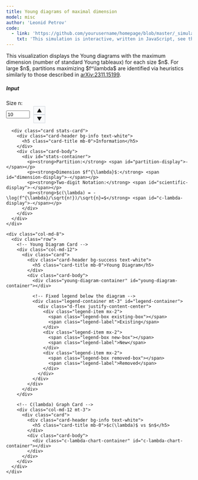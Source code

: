 ```yaml
---
title: Young diagrams of maximal dimension
model: misc
author: 'Leonid Petrov'
code:
  - link: 'https://github.com/yourusername/homepage/blob/master/_simulations/misc/2025-05-04-dim-lambda.md'
    txt: 'This simulation is interactive, written in JavaScript, see the source code of this page at the link'
---
```

<script src="{{site.url}}/js/d3.v7.min.js"></script>

<style>
  .chart-container, .c-lambda-chart-container {
    height: 300px;
    width: 100%;
    min-height: 200px;
  }
  .young-diagram-container {
    margin-top: 5px;
    margin-bottom: 10px;
    text-align: center;
    overflow-x: auto; /* Enable horizontal scrolling if needed */
    max-width: 100%; /* Ensure container doesn't exceed parent width */
    display: flex;
    justify-content: center;
    min-height: 200px;
  }
  /* Make SVG responsive */
  .young-diagram-container svg {
    max-width: 100%;
    height: auto;
    display: block;
    margin: 0 auto;
  }
  .young-box {
    fill: #4682b4;
    stroke: #000;
    stroke-width: 1px;
  }
  .young-box-new {
    fill: #ff7f50; /* Coral color for new boxes */
    stroke: #000;
    stroke-width: 1px;
  }
  .young-box-removed {
    fill: none;
    stroke: #ff0000; /* Red color for removed boxes */
    stroke-width: 2px;
    stroke-dasharray: 5,5;
  }
  .stats-card {
    margin-top: 20px;
  }
  .number-input-container {
    display: flex;
    align-items: center;
  }
  .number-controls {
    display: flex;
    flex-direction: column;
    margin-left: 10px;
  }
  .number-control-btn {
    cursor: pointer;
    padding: 2px 8px;
    background: #f8f9fa;
    border: 1px solid #ced4da;
    user-select: none;
  }
  .number-control-btn:hover {
    background: #e9ecef;
  }
</style>

<div class="container mt-5">
  <div class="row">
    <div class="col-md-12">
      <p>
          This visualization displays the Young diagrams with the maximum dimension (number of standard Young tableaux)
          for each size $n$. For large $n$, partitions maximizing $f^\lambda$ are identified via heuristics similarly to those described in <a href="https://arxiv.org/abs/2311.15199">arXiv:2311.15199</a>.
      </p>
    </div>
  </div>

  <div class="row mt-4">
    <div class="col-md-4">
      <div class="card">
        <div class="card-header bg-primary text-white">
          <h5 class="card-title mb-0">Input</h5>
        </div>
        <div class="card-body">
          <div class="mb-3">
            <label for="size-n" class="form-label">Size n:</label>
            <div class="number-input-container">
              <input type="number" class="form-control" id="size-n" min="1" max="200" value="10" required>
              <div class="number-controls">
                  <span class="number-control-btn" id="increment-btn">▲</span>
                  <span class="number-control-btn" id="decrement-btn">▼</span>
              </div>
            </div>
          </div>
        </div>
      </div>

      <div class="card stats-card">
        <div class="card-header bg-info text-white">
          <h5 class="card-title mb-0">Information</h5>
        </div>
        <div class="card-body">
          <div id="stats-container">
            <p><strong>Partition:</strong> <span id="partition-display">-</span></p>
            <p><strong>Dimension $f^{\lambda}$:</strong> <span id="dimension-display">-</span></p>
            <p><strong>Two-digit Notation:</strong> <span id="scientific-display">-</span></p>
            <p><strong>$c(\lambda) = -\log(f^{\lambda}/\sqrt{n!})/\sqrt{n}=$</strong> <span id="c-lambda-display">-</span></p>
          </div>
        </div>
      </div>
    </div>

    <div class="col-md-8">
      <div class="row">
        <!-- Young Diagram Card -->
        <div class="col-md-12">
          <div class="card">
            <div class="card-header bg-success text-white">
              <h5 class="card-title mb-0">Young Diagram</h5>
            </div>
            <div class="card-body">
              <div class="young-diagram-container" id="young-diagram-container"></div>

              <!-- Fixed legend below the diagram -->
              <div class="legend-container mt-3" id="legend-container">
                <div class="d-flex justify-content-center">
                  <div class="legend-item mx-2">
                    <span class="legend-box existing-box"></span>
                    <span class="legend-label">Existing</span>
                  </div>
                  <div class="legend-item mx-2">
                    <span class="legend-box new-box"></span>
                    <span class="legend-label">New</span>
                  </div>
                  <div class="legend-item mx-2">
                    <span class="legend-box removed-box"></span>
                    <span class="legend-label">Removed</span>
                  </div>
                </div>
              </div>
            </div>
          </div>
        </div>

        <!-- C(lambda) Graph Card -->
        <div class="col-md-12 mt-3">
          <div class="card">
            <div class="card-header bg-info text-white">
              <h5 class="card-title mb-0">$c(\lambda)$ vs $n$</h5>
            </div>
            <div class="card-body">
              <div class="c-lambda-chart-container" id="c-lambda-chart-container"></div>
            </div>
          </div>
        </div>
      </div>
    </div>
  </div>
</div>

<style>
  /* Legend styles */
  .legend-container {
    text-align: center;
    padding: 5px;
    background-color: #f8f9fa;
    border-radius: 5px;
    margin-top: 5px;
    border: 1px solid #e9ecef;
  }
  .legend-item {
    display: inline-flex;
    align-items: center;
    margin: 0 8px 5px 8px;
    white-space: nowrap;
  }
  .legend-box {
    display: inline-block;
    width: 15px;
    height: 15px;
    margin-right: 5px;
    flex-shrink: 0;
  }
  .existing-box {
    background-color: #4682b4;
    border: 1px solid #000;
  }
  .new-box {
    background-color: #ff7f50;
    border: 1px solid #000;
  }
  .removed-box {
    background-color: transparent;
    border: 2px dashed #ff0000;
    width: 13px;
    height: 13px;
  }
  .legend-label {
    font-size: 14px;
  }

  /* Responsive adjustments for small screens */
  @media (max-width: 576px) {
    .legend-item {
      margin: 0 4px 5px 4px;
    }
    .legend-box {
      width: 12px;
      height: 12px;
      margin-right: 3px;
    }
    .legend-label {
      font-size: 12px;
    }
  }

  /* Chart styles */
  .c-lambda-chart-container {
    width: 100%;
    height: 300px;
    min-height: 250px;
  }

  .x-axis path, .y-axis path,
  .x-axis line, .y-axis line {
    stroke: #ccc;
    stroke-width: 1px;
  }

  .x-axis text, .y-axis text {
    font-size: 10px;
    fill: #666;
  }
</style>

<script>
  // Store the partition data for each size n
  const partitionData = {
    1: {
      partition: [1],
      dimension: 1
    },
    2: {
      partition: [1, 1],
      dimension: 1
    },
    3: {
      partition: [2, 1],
      dimension: 2
    },
    4: {
      partition: [2, 1, 1],
      dimension: 3
    },
    5: {
      partition: [3, 1, 1],
      dimension: 6
    },
    6: {
      partition: [3, 2, 1],
      dimension: 16
    },
    7: {
      partition: [3, 2, 1, 1],
      dimension: 35
    },
    8: {
      partition: [4, 2, 1, 1],
      dimension: 90
    },
    9: {
      partition: [4, 2, 2, 1],
      dimension: 216
    },
    10: {
      partition: [4, 3, 2, 1],
      dimension: 768
    },
    11: {
      partition: [4, 3, 2, 1, 1],
      dimension: 2310
    },
    12: {
      partition: [5, 3, 2, 1, 1],
      dimension: 7700
    },
    13: {
      partition: [5, 3, 2, 2, 1],
      dimension: 21450
    },
    14: {
      partition: [5, 3, 2, 2, 1, 1],
      dimension: 69498
    },
    15: {
      partition: [5, 4, 3, 2, 1],
      dimension: 292864
    },
    16: {
      partition: [5, 4, 3, 2, 1, 1],
      dimension: 1153152
    },
    17: {
      partition: [6, 4, 3, 2, 1, 1],
      dimension: 4873050
    },
    18: {
      partition: [6, 4, 3, 2, 1, 1, 1],
      dimension: 16336320
    },
    19: {
      partition: [6, 4, 3, 2, 2, 1, 1],
      dimension: 64664600
    },
    20: {
      partition: [6, 5, 3, 2, 2, 1, 1],
      dimension: 249420600
    },
    21: {
      partition: [7, 5, 3, 2, 2, 1, 1],
      dimension: 1118939184
    },
    22: {
      partition: [6, 5, 4, 3, 2, 1, 1],
      dimension: 5462865408
    },
    23: {
      partition: [7, 5, 4, 3, 2, 1, 1],
      dimension: 28542158568
    },
    24: {
      partition: [7, 5, 4, 3, 2, 1, 1, 1],
      dimension: 117487079424
    },
    25: {
      partition: [7, 5, 4, 3, 2, 2, 1, 1],
      dimension: 547591590000
    },
    26: {
      partition: [8, 5, 4, 3, 2, 2, 1, 1],
      dimension: 2474843571200
    },
    27: {
      partition: [8, 6, 4, 3, 2, 2, 1, 1],
      dimension: 12760912164000
    },
    28: {
      partition: [8, 6, 4, 3, 3, 2, 1, 1],
      dimension: 57424104738000
    },
    29: {
      partition: [7, 6, 5, 4, 3, 2, 1, 1],
      dimension: 295284192952320
    },
    30: {
      partition: [8, 6, 5, 4, 3, 2, 1, 1],
      dimension: 1865134921890240
    },
    31: {
      partition: [8, 6, 5, 4, 3, 2, 1, 1, 1],
      dimension: 9241827385190400
    },
    32: {
      partition: [8, 6, 5, 4, 3, 2, 2, 1, 1],
      dimension: 50385731994259200
    },
    33: {
      partition: [9, 6, 5, 4, 3, 2, 2, 1, 1],
      dimension: 268401306245529600
    },
    34: {
      partition: [9, 7, 5, 4, 3, 2, 2, 1, 1],
      dimension: 1579812376072320000
    },
    35: {
      partition: [9, 7, 5, 4, 3, 3, 2, 1, 1],
      dimension: 7821859115070000000
    },
    36: {
      partition: [9, 7, 6, 4, 3, 3, 2, 1, 1],
      dimension: 40971642983700000000
    },
    37: {
      partition: [9, 7, 5, 4, 3, 3, 2, 2, 1, 1],
      dimension: 222250513478508715200
    },
    38: {
      partition: [9, 7, 6, 5, 4, 3, 2, 1, 1],
      dimension: 1592694283209952665600
    },
    39: {
      partition: [9, 7, 6, 5, 4, 3, 2, 1, 1, 1],
      dimension: 9335226290275709091840
    },
    40: {
      partition: [9, 7, 6, 5, 4, 3, 2, 2, 1, 1],
      dimension: 58965081685061803130880
    },
    41: {
      partition: [10, 7, 6, 5, 4, 3, 2, 2, 1, 1],
      dimension: 366086379166733146521600
    },
    42: {
      partition: [10, 8, 6, 5, 4, 3, 2, 2, 1, 1],
      dimension: 2455861544135906461632000
    },
    43: {
      partition: [10, 8, 6, 5, 4, 3, 2, 2, 1, 1, 1],
      dimension: 14064743140340298422496480
    },
    44: {
      partition: [11, 8, 6, 5, 4, 3, 2, 2, 1, 1, 1],
      dimension: 82628724406182220050744960
    },
    45: {
      partition: [10, 8, 6, 5, 4, 3, 3, 2, 2, 1, 1],
      dimension: 500283928761422348434320000
    },
    46: {
      partition: [11, 8, 6, 5, 4, 3, 3, 2, 2, 1, 1],
      dimension: 3099186881321017005002484000
    },
    47: {
      partition: [10, 8, 7, 6, 5, 4, 3, 2, 1, 1],
      dimension: 20368873512400427423405568000
    },
    48: {
      partition: [10, 8, 7, 6, 5, 4, 3, 2, 1, 1, 1],
      dimension: 139108709149402516499579535360
    },
    49: {
      partition: [10, 8, 7, 6, 5, 4, 3, 2, 2, 1, 1],
      dimension: 1007882872827294450598918225920
    },
    50: {
      partition: [11, 8, 7, 6, 5, 4, 3, 2, 2, 1, 1],
      dimension: 7213044178117167522200420352000
    },
    51: {
      partition: [11, 9, 7, 6, 5, 4, 3, 2, 2, 1, 1],
      dimension: 54862456282689907329134847590400
    },
    52: {
      partition: [11, 9, 7, 6, 5, 4, 3, 2, 2, 1, 1, 1],
      dimension: 360271734400780906661162863257600
    },
    53: {
      partition: [12, 9, 7, 6, 5, 4, 3, 2, 2, 1, 1, 1],
      dimension: 2416328017978835907706221223561800
    },
    54: {
      partition: [11, 9, 7, 6, 5, 4, 3, 3, 2, 2, 1, 1],
      dimension: 16032089198265876501244987648140000
    },
    55: {
      partition: [12, 9, 7, 6, 5, 4, 3, 3, 2, 2, 1, 1],
      dimension: 112332940080014807351231850047731500
    },
    56: {
      partition: [12, 9, 8, 6, 5, 4, 3, 3, 2, 2, 1, 1],
      dimension: 780924182374434489607494144716850000
    },
    57: {
      partition: [12, 10, 8, 6, 5, 4, 3, 3, 2, 2, 1, 1],
      dimension: 5759492688586530968032605948341040000
    },
    58: {
      partition: [12, 10, 8, 6, 5, 4, 4, 3, 2, 2, 1, 1],
      dimension: 39204228543251710567342810799102400000
    },
    59: {
      partition: [11, 9, 8, 7, 6, 5, 4, 3, 2, 2, 1, 1],
      dimension: 284360991016399770894957040134389760000
    },
    60: {
      partition: [12, 9, 8, 7, 6, 5, 4, 3, 2, 2, 1, 1],
      dimension: 2321999844171845578871179664651452416000
    },
    61: {
      partition: [12, 10, 8, 7, 6, 5, 4, 3, 2, 2, 1, 1],
      dimension: 19896436084338134974427586952682903961600
    },
    62: {
      partition: [12, 10, 8, 7, 6, 5, 4, 3, 2, 2, 1, 1, 1],
      dimension: 148493270650299093215991941843059928064000
    },
    63: {
      partition: [13, 10, 8, 7, 6, 5, 4, 3, 2, 2, 1, 1, 1],
      dimension: 1128084815471490923775238783188995891011200
    },
    64: {
      partition: [13, 10, 8, 7, 6, 5, 4, 3, 3, 2, 1, 1, 1],
      dimension: 8229081864439402212381478702631306868113280
    },
    65: {
      partition: [13, 10, 8, 7, 6, 5, 4, 3, 3, 2, 2, 1, 1],
      dimension: 64744511859060420712290642354586811061519360
    },
    66: {
      partition: [13, 10, 9, 7, 6, 5, 4, 3, 3, 2, 2, 1, 1],
      dimension: 492648887206925778427244427860670202969057200
    },
    67: {
      partition: [13, 11, 9, 7, 6, 5, 4, 3, 3, 2, 2, 1, 1],
      dimension: 4025571251354748853301084014788823689834654000
    },
    68: {
      partition: [13, 11, 9, 7, 6, 5, 4, 3, 3, 2, 2, 1, 1, 1],
      dimension: 30473167912125109106974726128840645867371520000
    },
    69: {
      partition: [14, 11, 9, 7, 6, 5, 4, 3, 3, 2, 2, 1, 1, 1],
      dimension: 234417911643806987948678393500955835502166016000
    },
    70: {
      partition: [14, 11, 9, 7, 6, 5, 4, 4, 3, 2, 2, 1, 1, 1],
      dimension: 1788611255686599443441275423897069708421376000000
    },
    71: {
      partition: [14, 11, 9, 8, 6, 5, 4, 4, 3, 2, 2, 1, 1, 1],
      dimension: 14061798146634215100928457529846541203122400000000
    },
    72: {
      partition: [13, 11, 9, 8, 7, 6, 5, 4, 3, 2, 2, 1, 1],
      dimension: 130752274327952321538989760952406388528535044096000
    },
    73: {
      partition: [13, 11, 9, 8, 7, 6, 5, 4, 3, 2, 2, 1, 1, 1],
      dimension: 1099941833914297566548100976306304543754345185280000
    },
    74: {
      partition: [14, 11, 9, 8, 7, 6, 5, 4, 3, 2, 2, 1, 1, 1],
      dimension: 9393814297722007346466225462665628282244030499904000
    },
    75: {
      partition: [14, 11, 9, 8, 7, 6, 5, 4, 3, 3, 2, 1, 1, 1],
      dimension: 75591730449481189068765207148175917862445398493000000
    },
    76: {
      partition: [14, 11, 9, 8, 7, 6, 5, 4, 3, 3, 2, 2, 1, 1],
      dimension: 660943493657107495213974182754150511637360513303040000
    },
    77: {
      partition: [14, 11, 10, 8, 7, 6, 5, 4, 3, 3, 2, 2, 1, 1],
      dimension: 5507479956694844226612276769373271537654140064265320000
    },
    78: {
      partition: [14, 12, 10, 8, 7, 6, 5, 4, 3, 3, 2, 2, 1, 1],
      dimension: 49718318339225029555103035309089735554926840176109440000
    },
    79: {
      partition: [14, 12, 10, 8, 7, 6, 5, 4, 3, 3, 2, 2, 1, 1, 1],
      dimension: 418920939879777844937260609944023276410019030898651955200
    },
    80: {
      partition: [15, 12, 10, 8, 7, 6, 5, 4, 3, 3, 2, 2, 1, 1, 1],
      dimension: 3579026417818008407776702958356552842464133458949423759360
    },
    81: {
      partition: [15, 12, 10, 8, 7, 6, 5, 4, 4, 3, 2, 2, 1, 1, 1],
      dimension: 29326030832439019031092736803263846956891854060380047278080
    },
    82: {
      partition: [15, 12, 10, 9, 7, 6, 5, 4, 4, 3, 2, 2, 1, 1, 1],
      dimension: 245717058969967243667527972726893680531472205822714908672000
    },
    83: {
      partition: [15, 12, 10, 8, 7, 6, 5, 4, 4, 3, 3, 2, 2, 1, 1],
      dimension: 1958510306535009521762165974428282510483897121566558093312000
    },
    84: {
      partition: [14, 12, 10, 9, 8, 7, 6, 5, 4, 3, 2, 2, 1, 1],
      dimension: 17199984970509310503422142406316778944531851299986079744000000
    },
    85: {
      partition: [14, 12, 10, 9, 8, 7, 6, 5, 4, 3, 2, 2, 1, 1, 1],
      dimension: 161866387856671801830938160974282163319008607501789408788480000
    },
    86: {
      partition: [15, 12, 10, 9, 8, 7, 6, 5, 4, 3, 2, 2, 1, 1, 1],
      dimension: 1543188965753898098745955145496379055557243125097337202422906880
    },
    87: {
      partition: [15, 12, 10, 9, 8, 7, 6, 5, 4, 3, 3, 2, 1, 1, 1],
      dimension: 13652515506675457063836747192041480586149162971910780027773255200
    },
    88: {
      partition: [15, 12, 10, 9, 8, 7, 6, 5, 4, 3, 3, 2, 2, 1, 1],
      dimension: 132012112829058929697216055665548406632996088226054058331660288000
    },
    89: {
      partition: [15, 12, 11, 9, 8, 7, 6, 5, 4, 3, 3, 2, 2, 1, 1],
      dimension: 1202770010851978089499001986967434093160593877549352313484968012800
    },
    90: {
      partition: [15, 13, 11, 9, 8, 7, 6, 5, 4, 3, 3, 2, 2, 1, 1],
      dimension: 11952161805200485671523852732672950906233029612342903238952910848000
    },
    91: {
      partition: [15, 13, 11, 9, 8, 7, 6, 5, 4, 3, 3, 2, 2, 1, 1, 1],
      dimension: 111536354532746933705105521827401388958780700059721074267272511488000
    },
    92: {
      partition: [16, 13, 11, 9, 8, 7, 6, 5, 4, 3, 3, 2, 2, 1, 1, 1],
      dimension: 1053454252419345014848313815715121307642151973096789037261887897600000
    },
    93: {
      partition: [16, 13, 11, 9, 8, 7, 6, 5, 4, 4, 3, 2, 2, 1, 1, 1],
      dimension: 9298019732498692589306447931761769662631984023874447420141412024320000
    },
    94: {
      partition: [16, 13, 11, 10, 8, 7, 6, 5, 4, 4, 3, 2, 2, 1, 1, 1],
      dimension: 83528869990036960061655065586806227330592230516749107406742623092736000
    },
    95: {
      partition: [16, 13, 11, 9, 8, 7, 6, 5, 4, 4, 3, 3, 2, 2, 1, 1],
      dimension: 738856195291160637064439093409373209747689102713743192921850842710016000
    },
    96: {
      partition: [16, 13, 11, 9, 8, 7, 6, 5, 4, 4, 3, 3, 2, 2, 1, 1, 1],
      dimension: 6830694040117548932247228149858288447418106733746110630642358121073868800
    },
    97: {
      partition: [16, 13, 11, 10, 8, 7, 6, 5, 4, 4, 3, 3, 2, 2, 1, 1, 1],
      dimension: 63933734724523910394059324668425220557070884535418451305089068784299552000
    },
    98: {
      partition: [16, 14, 12, 10, 8, 7, 6, 5, 4, 4, 3, 3, 2, 2, 1, 1],
      dimension: 587608644132988669062315659190628313018199189598748549625037176301076447232
    },
    99: {
      partition: [16, 14, 12, 10, 8, 7, 6, 5, 4, 4, 3, 3, 2, 2, 1, 1, 1],
      dimension: 5629956124941094770622386912044341575706909420518139046529417862613615814000
    },
    100: {
      partition: [17, 14, 12, 10, 8, 7, 6, 5, 4, 4, 3, 3, 2, 2, 1, 1, 1],
      dimension: 54539477511295000975066379739366669128884298419169669212903038310103287500000
    },
    101: {
      partition: [16, 13, 11, 10, 9, 8, 7, 6, 5, 4, 3, 3, 2, 2, 1, 1],
      dimension: 565378959002571348526487738883086152928500083237801155401255766231772364800000
    },
    102: {
      partition: [16, 13, 11, 10, 9, 8, 7, 6, 5, 4, 3, 3, 2, 2, 1, 1, 1],
      dimension: 5686551912381574511129147722159555766486912859732682235293686582973153935360000
    },
    103: {
      partition: [16, 14, 12, 10, 9, 8, 7, 6, 5, 4, 3, 3, 2, 2, 1, 1],
      dimension: 61214329016711158166505670767097073373225632044596866872062611556033207085301760
    },
    104: {
      partition: [16, 14, 12, 10, 9, 8, 7, 6, 5, 4, 3, 3, 2, 2, 1, 1, 1],
      dimension: 629571928828905856385137619784652309874964139464234066432099908346091489198080000
    },
    105: {
      partition: [17, 14, 12, 10, 9, 8, 7, 6, 5, 4, 3, 3, 2, 2, 1, 1, 1],
      dimension: 6543617427878537957159797488174446866494284857950790449673796864650405478400000000
    },
    106: {
      partition: [17, 14, 12, 10, 9, 8, 7, 6, 5, 4, 4, 3, 2, 2, 1, 1, 1],
      dimension: 62248998806107993222904021013832709197228288195326145558076624865148293611520000000
    },
    107: {
      partition: [17, 14, 12, 11, 9, 8, 7, 6, 5, 4, 4, 3, 2, 2, 1, 1, 1],
      dimension: 600822535255522047374450656754652331112658343843410146461744233385203670292889600000
    },
    108: {
      partition: [17, 14, 12, 10, 9, 8, 7, 6, 5, 4, 4, 3, 3, 2, 2, 1, 1],
      dimension: 5859053607504252923711044267102909797677033029585662217958005496073729528960122880000
    },
    109: {
      partition: [17, 14, 12, 10, 9, 8, 7, 6, 5, 4, 4, 3, 3, 2, 2, 1, 1, 1],
      dimension: 59379551491616867820813793786673418100650673100467326423241849100982654799687188480000
    },
    110: {
      partition: [17, 14, 12, 11, 9, 8, 7, 6, 5, 4, 4, 3, 3, 2, 2, 1, 1, 1],
      dimension: 593754279116521722049929039398826768910603501370575717477957906392395310042149879808000
    },
    111: {
      partition: [17, 15, 13, 11, 9, 8, 7, 6, 5, 4, 4, 3, 3, 2, 2, 1, 1],
      dimension: 5843131836928986744562472498190299615029892226822600183226816624070074070360015831040000
    },
    112: {
      partition: [17, 15, 13, 11, 9, 8, 7, 6, 5, 4, 4, 3, 3, 2, 2, 1, 1, 1],
      dimension: 61105493625303738395253114613131217949919457622033925706446568203732810893059278458880000
    },
    113: {
      partition: [18, 15, 13, 11, 9, 8, 7, 6, 5, 4, 4, 3, 3, 2, 2, 1, 1, 1],
      dimension: 645284300395922462346988764778610006799667957567032614439503191406364806919846176670528000
    },
    114: {
      partition: [18, 15, 13, 11, 9, 8, 7, 6, 5, 5, 4, 3, 3, 2, 2, 1, 1, 1],
      dimension: 6471311714640738998035388676878361545551725384849470054442985279137987684523862560930800000
    },
    115: {
      partition: [18, 15, 13, 11, 10, 8, 7, 6, 5, 5, 4, 3, 3, 2, 2, 1, 1, 1],
      dimension: 66128905523715119393658109922164820371664898533283474357337419642390289909199389685625000000
    },
    116: {
      partition: [18, 15, 13, 11, 10, 8, 7, 6, 6, 5, 4, 3, 3, 2, 2, 1, 1, 1],
      dimension: 638413540225466549323771634427856615642473725894742100863592254944610659948329752000000000000
    },
    117: {
      partition: [17, 15, 13, 11, 10, 9, 8, 7, 6, 5, 4, 3, 3, 2, 2, 1, 1],
      dimension: 7264677475665757809588865469324114857951498304424610468804884130954372253510635214340096000000
    },
    118: {
      partition: [17, 15, 13, 11, 10, 9, 8, 7, 6, 5, 4, 3, 3, 2, 2, 1, 1, 1],
      dimension: 81957821889006269343939932925565702494371135067346828364830110395108173678039294474715136000000
    },
    119: {
      partition: [18, 15, 13, 11, 10, 9, 8, 7, 6, 5, 4, 3, 3, 2, 2, 1, 1, 1],
      dimension: 933265651485302990456973680195002814630181335963531167035311179395532156804616895040428441600000
    },
    120: {
      partition: [18, 15, 13, 11, 10, 9, 8, 7, 6, 5, 4, 4, 3, 2, 2, 1, 1, 1],
      dimension: 9561748744622283052749506679404608802911488096180764339610035441459656958678315846074368000000000
    },
    121: {
      partition: [18, 15, 13, 12, 10, 9, 8, 7, 6, 5, 4, 4, 3, 2, 2, 1, 1, 1],
      dimension: 99168394465082746801226508797212412342381673249847876815200769992656534951269110277734400000000000
    },
    122: {
      partition: [18, 15, 13, 11, 10, 9, 8, 7, 6, 5, 4, 4, 3, 3, 2, 2, 1, 1],
      dimension: 1060317412401790133664921362238355614964072509661204015496834618921891762559143365769696343647846400
    },
    123: {
      partition: [18, 15, 13, 11, 10, 9, 8, 7, 6, 5, 4, 4, 3, 3, 2, 2, 1, 1, 1],
      dimension: 11735633863911204938490639412913207457256769393971699554486924429354933320408383703506908708864000000
    },
    124: {
      partition: [18, 15, 13, 12, 10, 9, 8, 7, 6, 5, 4, 4, 3, 3, 2, 2, 1, 1, 1],
      dimension: 125523394771381975831786289849651910702470806649337320960975362584641188490390808459367474046668800000
    },
    125: {
      partition: [18, 16, 14, 12, 10, 9, 8, 7, 6, 5, 4, 4, 3, 3, 2, 2, 1, 1],
      dimension: 1322896608562657954567427866796349722403587506448681903827035398815645964192770284234405686280192000000
    },
    126: {
      partition: [18, 16, 14, 12, 10, 9, 8, 7, 6, 5, 4, 4, 3, 3, 2, 2, 1, 1, 1],
      dimension: 15053793377258935921026197289527106978430680279327971210023260869830845635254897943633742871848960000000
    },
    127: {
      partition: [19, 16, 14, 12, 10, 9, 8, 7, 6, 5, 4, 4, 3, 3, 2, 2, 1, 1, 1],
      dimension: 172796287471960987860822815262100856489260856157731537393069903298538421091240496540395511426764480000000
    },
    128: {
      partition: [19, 16, 14, 12, 10, 9, 8, 7, 6, 5, 5, 4, 3, 3, 2, 2, 1, 1, 1],
      dimension: 1833008139189744060655687517745838727856197212468517540568765333173580850312094186536014481201471488000000
    },
    129: {
      partition: [19, 16, 14, 12, 11, 9, 8, 7, 6, 5, 5, 4, 3, 3, 2, 2, 1, 1, 1],
      dimension: 19733338904897136848652524451398725618283047755321823547856141401392164546581430011844388902685979443200000
    },
    130: {
      partition: [19, 16, 14, 12, 11, 9, 8, 7, 6, 5, 5, 4, 3, 3, 2, 2, 1, 1, 1, 1],
      dimension: 200534932023735151679946820980226809219196038868645819410390500611064332442495282408304952199479296000000000
    },
    131: {
      partition: [19, 16, 14, 12, 11, 9, 8, 7, 6, 5, 5, 4, 3, 3, 2, 2, 2, 1, 1, 1],
      dimension: 2122735461683156019264203330227856209122179197425703850494039038120750966572155464908542450271495651328000000
    },
    132: {
      partition: [19, 16, 14, 12, 10, 9, 8, 7, 6, 5, 5, 4, 4, 3, 3, 2, 2, 1, 1, 1],
      dimension: 22023678843442451997799208731033593155726813961332400647060525628383438796780784758181516770009833275392000000
    },
    133: {
      partition: [19, 16, 14, 12, 11, 9, 8, 7, 6, 5, 5, 4, 4, 3, 3, 2, 2, 1, 1, 1],
      dimension: 247255696247142945060209062919568425664047173819032218835215385849221481680112821289974561943481489920000000000
    },
    134: {
      partition: [19, 16, 14, 12, 11, 10, 9, 8, 7, 6, 5, 4, 3, 3, 2, 2, 1, 1, 1],
      dimension: 3306013929179103943043901815888913835215541080396985145337839749334237802268176600068570956603751209422028800000
    },
    135: {
      partition: [19, 16, 14, 12, 11, 10, 9, 8, 7, 6, 5, 4, 4, 3, 2, 2, 1, 1, 1],
      dimension: 36426421823787422423850536980861410755870124327132086522562760105586889562061526866373613512329736172339200000000
    },
    136: {
      partition: [19, 16, 14, 13, 11, 10, 9, 8, 7, 6, 5, 4, 4, 3, 2, 2, 1, 1, 1],
      dimension: 405579479634910898543619455432379411380731602346265433468484143221644499460830208962257236200055153623040000000000
    },
    137: {
      partition: [19, 16, 14, 12, 11, 10, 9, 8, 7, 6, 5, 4, 4, 3, 3, 2, 2, 1, 1],
      dimension: 4732026577924815333900794220018675362227185365110655550362093177258761454933994574029475410021043312156213248000000
    },
    138: {
      partition: [19, 16, 14, 12, 11, 10, 9, 8, 7, 6, 5, 4, 4, 3, 3, 2, 2, 1, 1, 1],
      dimension: 56986628015408922337218404750470520059445719042938516116749701812796892939797109663858058191325206602055680000000000
    },
    139: {
      partition: [19, 16, 14, 13, 11, 10, 9, 8, 7, 6, 5, 4, 4, 3, 3, 2, 2, 1, 1, 1],
      dimension: 651933300636720302833210922509046815946775248409954516062945548205683644714404925282322511954606000984162304000000000
    },
    140: {
      partition: [20, 17, 14, 12, 11, 10, 9, 8, 7, 6, 5, 4, 4, 3, 3, 2, 2, 1, 1, 1],
      dimension: 7354741150622141286131650026433270329974630990521071138079316447313843388831941481279743552508969783449969427200000000
    },
    141: {
      partition: [19, 17, 15, 13, 11, 10, 9, 8, 7, 6, 5, 4, 4, 3, 3, 2, 2, 1, 1, 1],
      dimension: 90765292487466887354952114766891875397553781573037728594416556151755329236602489537757595843747582103869699990224896000
    },
    142: {
      partition: [20, 17, 15, 13, 11, 10, 9, 8, 7, 6, 5, 4, 4, 3, 3, 2, 2, 1, 1, 1],
      dimension: 1129114595566355834723538918518547605511288359677692817552488978257212658845876463316665835829501268791383738765571200000
    },
    143: {
      partition: [20, 17, 15, 13, 11, 10, 9, 8, 7, 6, 5, 5, 4, 3, 3, 2, 2, 1, 1, 1],
      dimension: 12697357867423167848164683503994790231036726959503621475643719931282519252877289186368608591633227905951386308898749600000
    },
    144: {
      partition: [20, 17, 15, 13, 12, 10, 9, 8, 7, 6, 5, 5, 4, 3, 3, 2, 2, 1, 1, 1],
      dimension: 144522881992797174072290715055011043724948964411863720158150049595292306663471769543985109553201326824749922044394232320000
    },
    145: {
      partition: [20, 17, 15, 13, 12, 10, 9, 8, 7, 6, 5, 5, 4, 3, 3, 2, 2, 1, 1, 1, 1],
      dimension: 1589005959228396797527539054746597575639056322517351492620461645107972054211805990313307197499442479605683924372976979148800
    },
    146: {
      partition: [20, 17, 15, 13, 12, 10, 9, 8, 7, 6, 5, 5, 4, 3, 3, 2, 2, 2, 1, 1, 1],
      dimension: 18101293762320277259623416926147151906878675932145877848144377287431666268621765953212853916285250088284743174787205038080000
    },
    147: {
      partition: [20, 17, 15, 13, 11, 10, 9, 8, 7, 6, 5, 5, 4, 4, 3, 3, 2, 2, 1, 1, 1],
      dimension: 203237748845281435384278484901531575082980508139066412932042097180823917166850458604152370057945923821598137636536660787200000
    },
    148: {
      partition: [20, 17, 15, 13, 12, 10, 9, 8, 7, 6, 5, 5, 4, 4, 3, 3, 2, 2, 1, 1, 1],
      dimension: 2399590874138736925951739468466214852206513319364806783799737596381230391306169977956507872886347079712552144844012240896000000
    },
    149: {
      partition: [20, 17, 15, 13, 12, 10, 9, 8, 7, 6, 6, 5, 4, 4, 3, 3, 2, 2, 1, 1, 1],
      dimension: 27778881984977052989942617383019884317973086676295778722642724390775852133828745172757315529180081954784893333482964831232000000
    },
    150: {
      partition: [21, 18, 15, 13, 12, 10, 9, 8, 7, 6, 5, 5, 4, 4, 3, 3, 2, 2, 1, 1, 1],
      dimension: 319797170701790292036758602938903195946705245044971131559772031649146924985791407045001604826094783958664397279284862910464000000
    },
    151: {
      partition: [21, 18, 15, 13, 12, 10, 9, 8, 7, 6, 6, 5, 4, 4, 3, 3, 2, 2, 1, 1, 1],
      dimension: 3766380544564184882280896917362764730063172936506653526075476614592864256667700958638389505726319716711117959419660337152000000000
    },
    152: {
      partition: [21, 18, 16, 14, 12, 10, 9, 8, 7, 6, 5, 5, 4, 4, 3, 3, 2, 2, 1, 1, 1],
      dimension: 45285445033696517649532333172965397830860217732150675769286677334368200137596972232292528253676718891882113127705720305745920000000
    },
    153: {
      partition: [21, 18, 16, 14, 12, 10, 9, 8, 7, 6, 6, 5, 4, 4, 3, 3, 2, 2, 1, 1, 1],
      dimension: 544502266514427698640914564660670362341549902940855714609866642088905026995240488725875554910799842139242918738443534336000000000000
    },
    154: {
      partition: [20, 17, 15, 13, 12, 11, 10, 9, 8, 7, 6, 5, 4, 4, 3, 3, 2, 2, 1, 1, 1],
      dimension: 7313556583684905080271564871807838598496833304190561938609691584613591579021019832338555956806880375503840557999710207685427200000000
    },
    155: {
      partition: [20, 17, 15, 14, 12, 11, 10, 9, 8, 7, 6, 5, 4, 4, 3, 3, 2, 2, 1, 1, 1],
      dimension: 89413233500123457442589951348785653261504177096595454102559702104849314100131444653709415485716123962101290172205044629504000000000000
    },
    156: {
      partition: [21, 18, 15, 13, 12, 11, 10, 9, 8, 7, 6, 5, 4, 4, 3, 3, 2, 2, 1, 1, 1],
      dimension: 1101550653622498869103414634115761604343921875936317146516239746552755767444269744979464366903193559438905911930126401690337280000000000
    },
    157: {
      partition: [20, 18, 16, 14, 12, 11, 10, 9, 8, 7, 6, 5, 4, 4, 3, 3, 2, 2, 1, 1, 1],
      dimension: 14389683315758747347489026364798716726928704313942533064281069440417498699505529348897750040981686354404601883826853631750779699200000000
    },
    158: {
      partition: [21, 18, 16, 14, 12, 11, 10, 9, 8, 7, 6, 5, 4, 4, 3, 3, 2, 2, 1, 1, 1],
      dimension: 193425534338388731685233860259735043526368778316864592775094377412723207827185734414786490101123791600640776927410389611359360000000000000
    },
    159: {
      partition: [21, 18, 16, 14, 12, 11, 10, 9, 8, 7, 6, 5, 5, 4, 3, 3, 2, 2, 1, 1, 1],
      dimension: 2307646048481195464559365876965578751762497566946499837930497274807634745287165921863160259653022767112975947828905814852354860000000000000
    },
    160: {
      partition: [21, 18, 16, 14, 13, 11, 10, 9, 8, 7, 6, 5, 5, 4, 3, 3, 2, 2, 1, 1, 1],
      dimension: 27812961277819263709500818836970852862066715631257824885555825807268360435992301047791538451349168177216454852790877642102215680000000000000
    },
    161: {
      partition: [21, 18, 16, 14, 13, 11, 10, 9, 8, 7, 6, 5, 5, 4, 3, 3, 2, 2, 1, 1, 1, 1],
      dimension: 329964298585309113402218015106385023964995317773598455782071905328175073329962255348665609616467100878282667981572529835094236659712000000000
    },
    162: {
      partition: [21, 18, 16, 14, 13, 11, 10, 9, 8, 7, 6, 5, 5, 4, 3, 3, 2, 2, 2, 1, 1, 1],
      dimension: 4037128787758551983272853050884244658358803507184751066334459884590105640045476993352909650583801008017479898585343194688907955404800000000000
    },
    163: {
      partition: [21, 18, 16, 14, 12, 11, 10, 9, 8, 7, 6, 5, 5, 4, 4, 3, 3, 2, 2, 1, 1, 1],
      dimension: 48873662428843851440958136833535298423026060266823209536584293572185942471664223033640106985122055558003366574366625463582710056166759596032000
    },
    164: {
      partition: [21, 18, 16, 14, 13, 11, 10, 9, 8, 7, 6, 5, 5, 4, 4, 3, 3, 2, 2, 1, 1, 1],
      dimension: 608403710714779954588210326970320035228286322172420132848228977249872340406936256152081932900007902204941219133055577130665386748231465041920000
    },
    165: {
      partition: [22, 18, 16, 14, 13, 11, 10, 9, 8, 7, 6, 5, 5, 4, 4, 3, 3, 2, 2, 1, 1, 1],
      dimension: 7419860980954976687654756631228463945752852092055745847835517604083365770895181006235832449501685280936747440939620048013165710876873406283776000
    },
    166: {
      partition: [22, 19, 16, 14, 13, 11, 10, 9, 8, 7, 6, 5, 5, 4, 4, 3, 3, 2, 2, 1, 1, 1],
      dimension: 93385115531709525640635906947866898275487788572761700662095633850410020015834144574817578097109558612521641105646872015880651400369351778369536000
    },
    167: {
      partition: [22, 19, 16, 14, 13, 11, 10, 9, 8, 7, 6, 6, 5, 4, 4, 3, 3, 2, 2, 1, 1, 1],
      dimension: 1151377168022837752309280848607416385576247541429524141452436946607682910908821325618966972213599077781085777287283624926073677729144929404321792000
    },
    168: {
      partition: [22, 19, 17, 15, 13, 11, 10, 9, 8, 7, 6, 5, 5, 4, 4, 3, 3, 2, 2, 1, 1, 1],
      dimension: 14928633182986518115404132153662170969999090853161918131127451862069874717642888316739419269485209225512714434417371134499640159497547460431052800000
    },
    169: {
      partition: [22, 19, 17, 15, 13, 11, 10, 9, 8, 7, 6, 6, 5, 4, 4, 3, 3, 2, 2, 1, 1, 1],
      dimension: 187379762318185722753395343479741970201523644816734491309961511875418746112340062878299782827410113157941423440526203313739303108548217075138560000000
    },
    170: {
      partition: [22, 19, 17, 15, 13, 12, 10, 9, 8, 7, 6, 6, 5, 4, 4, 3, 3, 2, 2, 1, 1, 1],
      dimension: 2382396223092153259548612385582260372711756229770614893745001701297595677301732838074364333800703563856546004457992928910332334754308280033280000000000
    },
    171: {
      partition: [22, 19, 17, 15, 13, 12, 10, 9, 8, 7, 6, 6, 5, 4, 4, 3, 3, 2, 2, 1, 1, 1, 1],
      dimension: 28702842781319841577643318053024193041991223532882063570284358585973251896225832792848610307520506540521519229411754623951796499685225388264960000000000
    },
    172: {
      partition: [22, 19, 17, 15, 13, 12, 10, 9, 8, 7, 6, 6, 5, 4, 4, 3, 3, 2, 2, 2, 1, 1, 1],
      dimension: 350815325730922136370286747061495902669209249061985908612321379607338853904788825919624234711109021956777961953795856319411455786727927916630917120000000
    },
    173: {
      partition: [22, 19, 16, 14, 13, 12, 11, 10, 9, 8, 7, 6, 5, 4, 4, 3, 3, 2, 2, 1, 1, 1],
      dimension: 4643091161524421961406181866932431696866306953340119251552070710339623362176130427968890173904952097057466117888730996781891596114628202940919657267200000
    },
    174: {
      partition: [21, 19, 17, 15, 13, 12, 11, 10, 9, 8, 7, 6, 5, 4, 4, 3, 3, 2, 2, 1, 1, 1],
      dimension: 64201106365431289370286790836094903228238696989943796949905970905024296135452800380006915935444105625711538230912411016728840127407132573166678835200000000
    },
    175: {
      partition: [22, 19, 17, 15, 13, 12, 11, 10, 9, 8, 7, 6, 5, 4, 4, 3, 3, 2, 2, 1, 1, 1],
      dimension: 929806756370227163035750745473779987041120686123252268772587169071455783464081813026792608546343585989583451949687759343672555035752200371745280000000000000
    },
    176: {
      partition: [22, 19, 17, 15, 13, 12, 11, 10, 9, 8, 7, 6, 5, 5, 4, 3, 3, 2, 2, 1, 1, 1],
      dimension: 11767648949660630647336681517749441819620735359888206613591548258825506795996657171438346670198596375966238280350596935529190725549112932800525000000000000000
    },
    177: {
      partition: [22, 19, 17, 15, 14, 12, 11, 10, 9, 8, 7, 6, 5, 5, 4, 3, 3, 2, 2, 1, 1, 1],
      dimension: 150241460606807456581585062575636217990268700704849477575384135846098651581460905654197566650759584491869618112158762761894063159748205051101867675781250000000
    },
    178: {
      partition: [22, 19, 17, 15, 13, 12, 11, 10, 9, 8, 7, 6, 5, 5, 4, 3, 3, 2, 2, 2, 1, 1, 1],
      dimension: 1943434336742853980699959964527505282685284881392920522864896642526199534267841171764775844436226349939086547279194267411801128433653246259421301964800000000000
    },
    179: {
      partition: [22, 19, 17, 15, 14, 12, 11, 10, 9, 8, 7, 6, 5, 5, 4, 3, 3, 2, 2, 2, 1, 1, 1],
      dimension: 25153477353724493273074937044877565257520307405879384838391208972145674208734447546500505743516747627303274134371202255734186878513275153833880038400000000000000
    },
    180: {
      partition: [22, 19, 17, 15, 13, 12, 11, 10, 9, 8, 7, 6, 5, 5, 4, 4, 3, 3, 2, 2, 1, 1, 1],
      dimension: 327292429734474604046055005151304262658155855018029309149320769441656145697822984645644948056154445189770046180419931703266937752568457664178162233245696000000000
    },
    181: {
      partition: [23, 20, 17, 15, 14, 12, 11, 10, 9, 8, 7, 6, 5, 5, 4, 3, 3, 2, 2, 2, 1, 1, 1],
      dimension: 4317048917291207606949310675850792137408263117228062308655772706715795561964136247635508411491428797215320912856740561958368763235406315706107740458844160000000000
    },
    182: {
      partition: [23, 19, 17, 15, 14, 12, 11, 10, 9, 8, 7, 6, 5, 5, 4, 4, 3, 3, 2, 2, 1, 1, 1],
      dimension: 56293787804616646240509199214181065364508390770589020481491907942522502233069094842185475195465679664866952983165822878809518683794955006501163918503924727808000000
    },
    183: {
      partition: [23, 20, 17, 15, 14, 12, 11, 10, 9, 8, 7, 6, 5, 5, 4, 4, 3, 3, 2, 2, 1, 1, 1],
      dimension: 757295810797753789852338610033781695694545297287000615172578156283222108411441724286400628592034870327928704337782906793117421303000261094741967546204003342745600000
    },
    184: {
      partition: [23, 20, 17, 15, 14, 12, 11, 10, 9, 8, 7, 6, 6, 5, 4, 4, 3, 3, 2, 2, 1, 1, 1],
      dimension: 9799375248615739510022176402240196609840643927414665316875998111513058189092138399169480931296540133083622151461969569845815404668953982028038306446494505369600000000
    },
    185: {
      partition: [23, 20, 18, 16, 14, 12, 11, 10, 9, 8, 7, 6, 5, 5, 4, 4, 3, 3, 2, 2, 1, 1, 1],
      dimension: 136534048219327707968599775652069544588947486345702954568133125204143703682995743131409636773026942773730353133486927829336155633594674631068166180779893062468349460480
    },
    186: {
      partition: [23, 20, 18, 16, 14, 12, 11, 10, 9, 8, 7, 6, 6, 5, 4, 4, 3, 3, 2, 2, 1, 1, 1],
      dimension: 1794617318607529126049010215292973175777754392238680805227961032614444485188265638769851692151817497024948262314638060407956136296863447631841421955190783847176339456000
    },
    187: {
      partition: [23, 20, 18, 16, 14, 13, 11, 10, 9, 8, 7, 6, 6, 5, 4, 4, 3, 3, 2, 2, 1, 1, 1],
      dimension: 23837069577515140146037255879477522422110958365061481171356330936739782646618986630217867289717820000744726199039507197353308351780477471525010306297569308760678072320000
    },
    188: {
      partition: [23, 20, 18, 16, 14, 13, 11, 10, 9, 8, 7, 6, 6, 5, 4, 4, 3, 3, 2, 2, 1, 1, 1, 1],
      dimension: 307414853981058820715753919537908117106694372880357827330125768141985946259335210362526121747418469609133803311708790359236366761849517901235452824769810311319388160000000
    },
    189: {
      partition: [23, 20, 18, 16, 14, 13, 11, 10, 9, 8, 7, 6, 6, 5, 4, 4, 3, 3, 2, 2, 2, 1, 1, 1],
      dimension: 4005987473456882474327274202347097692538750679621972667805119196510681501364258204512783357303293567627631150939631877603096834653288289525911357108517391987701645312000000
    },
    190: {
      partition: [24, 20, 18, 16, 14, 13, 11, 10, 9, 8, 7, 6, 6, 5, 4, 4, 3, 3, 2, 2, 2, 1, 1, 1],
      dimension: 52267157614350746110333525491254887189781072766043648535518720527345051552015555491875598499345238928790547956778548341644789193929009166407759112717845608354349056000000000
    },
    191: {
      partition: [24, 21, 18, 16, 14, 13, 11, 10, 9, 8, 7, 6, 6, 5, 4, 4, 3, 3, 2, 2, 2, 1, 1, 1],
      dimension: 689179443890693834372859052373472709474925734318265784783474381994997524721876376454940941539951023103062215847237085562176596894951931275881634610177480355109595955200000000
    },
    192: {
      partition: [24, 21, 18, 16, 14, 13, 11, 10, 9, 8, 7, 7, 6, 5, 4, 4, 3, 3, 2, 2, 2, 1, 1, 1],
      dimension: 8773986437767007234642462853696803046957376440977051945144541354370211415258891301861108330952114807712655195881367029549758434538801076353776970908833309607772237384908800000
    },
    193: {
      partition: [23, 20, 18, 16, 14, 13, 12, 11, 10, 9, 8, 7, 6, 5, 4, 4, 3, 3, 2, 2, 1, 1, 1],
      dimension: 133756321352980959924709075530949306469090940241609455428110035663711108216564365873945369368475883659978816502894484822692265366658594467928124140923688055812239883501568000000
    },
    194: {
      partition: [23, 20, 18, 16, 14, 13, 12, 11, 10, 9, 8, 7, 6, 5, 4, 4, 3, 3, 2, 2, 1, 1, 1, 1],
      dimension: 1801813588241517944009197924972526398196084901934661849538157026269813283931993057590649458897532150345959713547149337508817107991183886518351525657983605905028464183869440000000
    },
    195: {
      partition: [23, 20, 18, 16, 14, 13, 12, 11, 10, 9, 8, 7, 6, 5, 4, 4, 3, 3, 2, 2, 2, 1, 1, 1],
      dimension: 24675792045813417953322513135224648279349409661998397559581138378194895380960588592423176988209134679682583045611396031481364147652515762199654968656099430155679805121285324800000
    },
    196: {
      partition: [23, 20, 18, 16, 14, 13, 12, 11, 10, 9, 8, 7, 6, 5, 5, 4, 3, 3, 2, 2, 2, 1, 1, 1],
      dimension: 340697313583196939923926369340608459743325506808510754748938804688059761103385335519961405854148086871317042811562320607314407384809673266831875224592124423588828336189603840000000
    },
    197: {
      partition: [24, 20, 18, 16, 14, 13, 12, 11, 10, 9, 8, 7, 6, 5, 5, 4, 3, 3, 2, 2, 2, 1, 1, 1],
      dimension: 4669595821511130430098987663498533392683330475251395269889581437411554064549536658258655352374938843854747616144860186749927119030338793164984128961163766832830313589280604160000000
    },
    198: {
      partition: [24, 21, 18, 16, 14, 13, 12, 11, 10, 9, 8, 7, 6, 5, 5, 4, 3, 3, 2, 2, 2, 1, 1, 1],
      dimension: 65093099975045062778281742905345638627081503003428659870395011017480622035331768118056854965397242758653549557848298640719018713311776570310839052832293580859934409222538246750208000
    },
    199: {
      partition: [24, 21, 18, 16, 15, 13, 12, 11, 10, 9, 8, 7, 6, 5, 5, 4, 3, 3, 2, 2, 2, 1, 1, 1],
      dimension: 916710819457404389440474799951014836344864464112014952883117388253419468926715112346324173372736835250578240539409298655065743308449342884410444382753581164784252001555832635392000000
    },
    200: {
      partition: [24, 21, 18, 16, 14, 13, 12, 11, 10, 9, 8, 7, 6, 5, 5, 4, 4, 3, 3, 2, 2, 1, 1, 1],
      dimension: 12719335299985277761385007561833781102700961858831173694226359269630216358693163090016720493630480956676766051898342046185230275765405562014883452030208984961209692985211276492800000000
    }
  };

  // Store the previous partition
  let previousPartition = null;

  // No need to store c(lambda) values anymore, we'll calculate them on demand

  // Function to draw the Young diagram for a given partition
  function drawYoungDiagram(partition, n) {
    const container = document.getElementById('young-diagram-container');
    container.innerHTML = '';

    // Get container dimensions
    const containerWidth = document.getElementById('young-diagram-container').offsetWidth;

    // Set up dimensions - dynamically adjust box size based on screen size
    const baseBoxSize = 40;
    // Reduce box size for small screens
    const boxSize = Math.min(baseBoxSize, Math.max(18, containerWidth / (Math.max(1, Math.max(...partition)) + 5)));
    const margin = Math.max(10, boxSize / 3);

    // Get the previous partition if available
    const prevPartition = n > 1 ? partitionData[n-1].partition : null;

    // Calculate max dimensions considering both current and previous partitions
    const numRows = Math.max(partition.length, prevPartition ? prevPartition.length : 0);
    const numCols = Math.max(
      Math.max(...partition),
      prevPartition ? Math.max(...prevPartition) : 0
    );

    const width = numCols * boxSize + margin * 2;
    const height = numRows * boxSize + margin * 2;

    // Container width already calculated above

    // Calculate scale factor if diagram is wider than container
    const scaleFactor = Math.min(1, containerWidth / (width + 100));

    // Create SVG with viewBox for responsiveness
    const svg = d3.select('#young-diagram-container')
      .append('svg')
      .attr('viewBox', `0 0 ${width + 50} ${height + 20}`) // No extra space for legend
      .attr('preserveAspectRatio', 'xMidYMid meet')
      .style('max-width', '100%');

    // Create a map to track box statuses
    let boxStatuses = new Map();

    // If we have a previous partition, identify box statuses
    if (prevPartition) {
      // Create a map of boxes in the current partition
      const currentBoxes = new Set();
      for (let row = 0; row < partition.length; row++) {
        for (let col = 0; col < partition[row]; col++) {
          currentBoxes.add(`${row},${col}`);
        }
      }

      // Create a map of boxes in the previous partition
      const prevBoxes = new Set();
      for (let row = 0; row < prevPartition.length; row++) {
        for (let col = 0; col < prevPartition[row]; col++) {
          prevBoxes.add(`${row},${col}`);
        }
      }

      // Identify boxes that exist in both partitions (these haven't changed)
      const unchangedBoxes = new Set();
      prevBoxes.forEach(box => {
        if (currentBoxes.has(box)) {
          unchangedBoxes.add(box);
        }
      });

      // Identify boxes that exist in current but not in previous (new boxes)
      const newBoxes = new Set();
      currentBoxes.forEach(box => {
        if (!prevBoxes.has(box)) {
          newBoxes.add(box);
        }
      });

      // Identify boxes that exist in previous but not in current (removed boxes)
      const removedBoxes = new Set();
      prevBoxes.forEach(box => {
        if (!currentBoxes.has(box)) {
          removedBoxes.add(box);
        }
      });

      // For boxes in the current partition, determine if they're new, unchanged, or moved
      for (let row = 0; row < partition.length; row++) {
        for (let col = 0; col < partition[row]; col++) {
          const boxKey = `${row},${col}`;

          if (newBoxes.has(boxKey)) {
            // This is a new box
            boxStatuses.set(boxKey, 'new');
          } else {
            // All other boxes are considered unchanged
            boxStatuses.set(boxKey, 'unchanged');
          }
        }
      }

      // Mark removed boxes
      removedBoxes.forEach(boxKey => {
        boxStatuses.set(boxKey, 'removed');
      });
    }

    // First, draw the removed boxes (so they're in the background)
    if (prevPartition) {
      boxStatuses.forEach((status, boxKey) => {
        if (status === 'removed') {
          const [row, col] = boxKey.split(',').map(Number);
          svg.append('rect')
            .attr('class', 'young-box-removed')
            .attr('x', margin + col * boxSize)
            .attr('y', margin + row * boxSize)
            .attr('width', boxSize)
            .attr('height', boxSize);
        }
      });
    }

    // Then, draw the current boxes
    for (let row = 0; row < partition.length; row++) {
      const rowLength = partition[row];
      for (let col = 0; col < rowLength; col++) {
        const boxKey = `${row},${col}`;
        let boxClass = 'young-box';

        // If we have a previous partition, check if this box is new
        if (prevPartition) {
          const boxStatus = boxStatuses.get(boxKey);
          if (boxStatus === 'new') {
            boxClass = 'young-box-new';
          }
        }

        svg.append('rect')
          .attr('class', boxClass)
          .attr('x', margin + col * boxSize)
          .attr('y', margin + row * boxSize)
          .attr('width', boxSize)
          .attr('height', boxSize);
      }
    }

    // No floating legend in the SVG
  }

  // Function to calculate log factorial: log(n!)
  function logFactorial(n) {
    if (n <= 1) return 0;

    let logResult = 0;
    for (let i = 1; i <= n; i++) {
      logResult += Math.log(i);
    }
    return logResult;
  }

  // Function to calculate c(lambda) = -log(f^lambda/sqrt(n!))/sqrt(n)
  function calculateCLambda(dimension, n) {
    // For all n values, use logarithmic calculations to avoid overflow
    // Convert dimension to string to handle very large numbers
    const dimensionStr = dimension.toString();

    // For very large numbers (scientific notation with e+), extract the exponent
    let logDimension;
    if (dimensionStr.includes('e+')) {
      const parts = dimensionStr.split('e+');
      const mantissa = parseFloat(parts[0]);
      const exponent = parseInt(parts[1]);
      logDimension = Math.log(mantissa) + exponent * Math.log(10);
    } else {
      // For regular numbers, just take the log
      logDimension = Math.log(dimension);
    }

    // Calculate log(n!)
    const logNFactorial = logFactorial(n);

    // logSqrtFactorial = log(sqrt(n!)) = log(n!)/2
    const logSqrtFactorial = logNFactorial / 2;

    // c(lambda) = -log(f^lambda/sqrt(n!))/sqrt(n) = -(log(f^lambda) - log(sqrt(n!)))/sqrt(n)
    return -(logDimension - logSqrtFactorial) / Math.sqrt(n);
  }

  // Function to update the display with information for a given size n
  function updateDisplay(n) {
    const data = partitionData[n];

    if (data) {
      // Update partition display
      document.getElementById('partition-display').textContent = `[${data.partition.join(', ')}]`;

      // Display raw dimension value exactly as stored in the object
      // Using toString() would convert a bigint to scientific notation
      const dimensionStr = data.dimension; // Keep exact value without string conversion
      document.getElementById('dimension-display').textContent = dimensionStr;

      // Format dimension in scientific notation with LaTeX formatting
      let scientificNotation;
      if (data.dimension >= 1e10) { // Only use scientific notation for large numbers
        const exponent = Math.floor(Math.log10(data.dimension));
        const mantissa = data.dimension / Math.pow(10, exponent);
        scientificNotation = `${mantissa.toFixed(2)} × 10^${exponent}`;
      } else {
        scientificNotation = data.dimension.toString();
      }
      document.getElementById('scientific-display').textContent = scientificNotation;

      // Calculate and display c(lambda)
      const cLambda = calculateCLambda(data.dimension, n);
      document.getElementById('c-lambda-display').textContent = cLambda.toFixed(6);

      // Draw the Young diagram with the current n value
      drawYoungDiagram(data.partition, n);

      // Toggle legend visibility based on whether we have a previous partition
      const legendContainer = document.getElementById('legend-container');
      if (n > 1) {
        legendContainer.style.display = 'block';
      } else {
        legendContainer.style.display = 'none';
      }

      // Update the c(lambda) chart with current n
      drawCLambdaChart(n);
    } else {
      document.getElementById('partition-display').textContent = 'Not available';
      document.getElementById('dimension-display').textContent = 'Not available';
      document.getElementById('scientific-display').textContent = 'Not available';
      document.getElementById('c-lambda-display').textContent = 'Not available';
      document.getElementById('young-diagram-container').innerHTML = '<p>Data not available for this size.</p>';

      // Hide legend when no data is available
      document.getElementById('legend-container').style.display = 'none';
    }
  }

  // Add event listeners for the input field and control buttons
  document.addEventListener('DOMContentLoaded', function() {
    const inputElement = document.getElementById('size-n');
    const incrementBtn = document.getElementById('increment-btn');
    const decrementBtn = document.getElementById('decrement-btn');

    // Initialize with default value
    updateDisplay(parseInt(inputElement.value));

    // Add event listener for input changes
    inputElement.addEventListener('input', function() {
      const n = parseInt(this.value);
      if (n >= 1 && n <= 200) {
        updateDisplay(n);
      }
    });

    // Add event listener for increment button
    incrementBtn.addEventListener('click', function() {
      const currentValue = parseInt(inputElement.value) || 0;
      const maxValue = parseInt(inputElement.max) || 200;

      if (currentValue < maxValue) {
        inputElement.value = currentValue + 1;
        updateDisplay(currentValue + 1);
      }
    });

    // Add event listener for decrement button
    decrementBtn.addEventListener('click', function() {
      const currentValue = parseInt(inputElement.value) || 0;
      const minValue = parseInt(inputElement.min) || 1;

      if (currentValue > minValue) {
        inputElement.value = currentValue - 1;
        updateDisplay(currentValue - 1);
      }
    });
  });

  // Function to create and update the c(lambda) chart
  function drawCLambdaChart(currentN) {
    const container = document.getElementById('c-lambda-chart-container');
    container.innerHTML = '';

    if (currentN < 2) {
      container.innerHTML = '<div class="text-center p-3">At least n=2 is needed to display the chart.</div>';
      return;
    }

    // Get container dimensions
    const containerWidth = container.offsetWidth;
    const containerHeight = container.offsetHeight || 250;

    // Set up margins
    const margin = {top: 20, right: 30, bottom: 40, left: 60};
    const width = containerWidth - margin.left - margin.right;
    const height = containerHeight - margin.top - margin.bottom;

    // Create SVG element
    const svg = d3.select('#c-lambda-chart-container')
      .append('svg')
      .attr('width', containerWidth)
      .attr('height', containerHeight)
      .attr('viewBox', `0 0 ${containerWidth} ${containerHeight}`)
      .attr('preserveAspectRatio', 'xMidYMid meet')
      .append('g')
      .attr('transform', `translate(${margin.left},${margin.top})`);

    // Calculate c(lambda) values up to current n
    const data = [];
    for (let n = 1; n <= currentN; n++) {
      if (partitionData[n]) {
        const cLambda = calculateCLambda(partitionData[n].dimension, n);
        if (!isNaN(cLambda) && isFinite(cLambda)) {
          data.push({
            n: n,
            value: cLambda
          });
        }
      }
    }

    if (data.length < 2) {
      container.innerHTML = '<div class="text-center p-3">No valid data points to display the chart.</div>';
      return;
    }

    // Set up scales
    const xScale = d3.scaleLinear()
      .domain([0, currentN + 1]) // Start from 0 with a bit of padding at the end
      .range([0, width]);

    const yMin = Math.max(0, d3.min(data, d => d.value) * 0.9); // Start from 0 or slightly below min
    const yMax = d3.max(data, d => d.value) * 1.1; // Add 10% padding at the top

    const yScale = d3.scaleLinear()
      .domain([yMin, yMax])
      .range([height, 0]);

    // Create axes
    const xAxis = d3.axisBottom(xScale)
      .ticks(Math.min(10, currentN))
      .tickFormat(d => Math.floor(d)); // Only show integer tick values

    const yAxis = d3.axisLeft(yScale)
      .ticks(5)
      .tickFormat(d => d.toFixed(2));

    // Add axes to chart
    svg.append('g')
      .attr('class', 'x-axis')
      .attr('transform', `translate(0,${height})`)
      .call(xAxis);

    svg.append('g')
      .attr('class', 'y-axis')
      .call(yAxis);

    // Add X axis label
    svg.append('text')
      .attr('text-anchor', 'middle')
      .attr('x', width / 2)
      .attr('y', height + margin.bottom - 5)
      .text('n');

    // Add Y axis label
    svg.append('text')
      .attr('text-anchor', 'middle')
      .attr('transform', 'rotate(-90)')
      .attr('x', -height / 2)
      .attr('y', -margin.left + 15)
      .text('c(λ)');

    // Create line generator
    const line = d3.line()
      .x(d => xScale(d.n))
      .y(d => yScale(d.value))
      .curve(d3.curveMonotoneX); // Smoother curve

    // Add line path
    svg.append('path')
      .datum(data)
      .attr('fill', 'none')
      .attr('stroke', '#4682b4')
      .attr('stroke-width', 2)
      .attr('d', line);

    // Add points
    svg.selectAll('.point')
      .data(data)
      .enter()
      .append('circle')
      .attr('class', 'point')
      .attr('cx', d => xScale(d.n))
      .attr('cy', d => yScale(d.value))
      .attr('r', 3)
      .attr('fill', '#4682b4');

    // Add current point highlight
    const currentPoint = data.find(d => d.n === currentN);
    if (currentPoint) {
      svg.append('circle')
        .attr('cx', xScale(currentPoint.n))
        .attr('cy', yScale(currentPoint.value))
        .attr('r', 5)
        .attr('fill', '#ff7f50')
        .attr('stroke', '#000')
        .attr('stroke-width', 1);
    }
  }

  // Handle window resize with debouncing to prevent excessive redraws
  let resizeTimeout;
  window.addEventListener('resize', function() {
    clearTimeout(resizeTimeout);
    resizeTimeout = setTimeout(function() {
      const inputElement = document.getElementById('size-n');
      const currentN = parseInt(inputElement.value);
      updateDisplay(currentN);
      drawCLambdaChart(currentN); // Redraw the chart on resize with current n
    }, 250); // Wait 250ms after resize ends to redraw
  });
</script>
